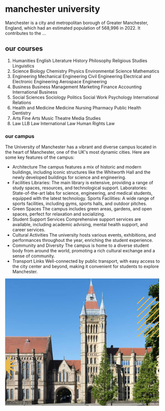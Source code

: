 # manchester university

Manchester is a city and metropolitan borough of Greater Manchester, England, which had an estimated population of 568,996 in 2022. It contributes to the ...


## our courses

1. Humanities
English Literature
History
Philosophy
Religious Studies
Linguistics
2. Science
Biology
Chemistry
Physics
Environmental Science
Mathematics
3. Engineering
Mechanical Engineering
Civil Engineering
Electrical and Electronic Engineering
Aerospace Engineering
4. Business
Business Management
Marketing
Finance
Accounting
International Business
5. Social Sciences
Sociology
Politics
Social Work
Psychology
International Relations
6. Health and Medicine
Medicine
Nursing
Pharmacy
Public Health
Dentistry
7. Arts
Fine Arts
Music
Theatre
Media Studies
8. Law
LLB Law
International Law
Human Rights Law



### our campus

The University of Manchester has a vibrant and diverse campus located in the heart of Manchester, one of the UK's most dynamic cities. Here are some key features of the campus:


* Architecture
The campus features a mix of historic and modern buildings, including iconic structures like the Whitworth Hall and the newly developed buildings for science and engineering.
* Facilities
Libraries: The main library is extensive, providing a range of study spaces, resources, and technological support.
Laboratories: State-of-the-art labs for science, engineering, and medical students, equipped with the latest technology.
Sports Facilities: A wide range of sports facilities, including gyms, sports halls, and outdoor pitches.
* Green Spaces
The campus includes green areas, gardens, and open spaces, perfect for relaxation and socializing.
* Student Support Services
Comprehensive support services are available, including academic advising, mental health support, and career services.
* Cultural Activities
The university hosts various events, exhibitions, and performances throughout the year, enriching the student experience.
* Community and Diversity
The campus is home to a diverse student body from around the world, promoting a rich cultural exchange and a sense of community.
* Transport Links
Well-connected by public transport, with easy access to the city center and beyond, making it convenient for students to explore Manchester.

 <img src="./images/uni.jpg" alt="" width="500px">